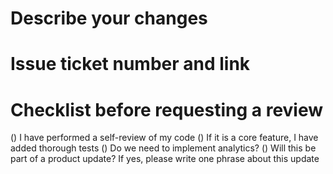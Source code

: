 # Describe your changes
# Issue ticket number and link
# Checklist before requesting a review 
  () I have performed a self-review of my code
  () If it is a core feature, I have added thorough tests
  () Do we need to implement analytics?
  () Will this be part of a product update? If yes, please write one phrase about this update
